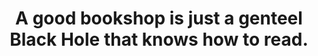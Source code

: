 ---
title: "A good bookshop is just a genteel Black Hole that knows how to read."
attribution: "Terry Pratchett, *Guards! Guards!*"
layout: quote
linked:
  - _wikipedia/Black_hole.md
  - _wikipedia/Guards!_Guards!.md
  - _wikipedia/Terry_Pratchett.md
tags:
  - Quote
  - Bookshop
  - Black Hole
  - Terry Pratchett
  - Universe
---